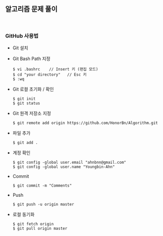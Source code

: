 ## 알고리즘 문제 풀이

<br>

### GitHub 사용법
* Git 설치
* Git Bash Path 지정
    ```
    $ vi .bashrc    // Insert 키 (편집 모드)
    $ cd "your directory"   // Esc 키
    $ :wq
    ```
* Git 로컬 초기화 / 확인
    ```
    $ git init
    $ git status
    ```
* Git 원격 저장소 지정
    ```
    $ git remote add origin https://github.com/HonorBn/Algorithm.git
    ```
* 파일 추가
    ```
    $ git add .
    ```
* 계정 확인
    ```
    $ git config -global user.email "ahnbnn@gmail.com"
    $ git config -global user.name "Youngbin-Ahn"
    ```
* Commit
    ```
    $ git commit -m "Comments"
    ```
* Push
    ```
    $ git push -u origin master
    ```

* 로컬 동기화
    ```
    $ git fetch origin
    $ git pull origin master
    ```
